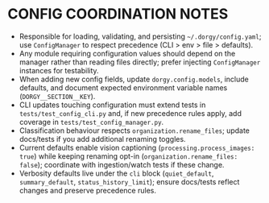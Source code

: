 # CONFIG COORDINATION NOTES

- Responsible for loading, validating, and persisting `~/.dorgy/config.yaml`; use `ConfigManager` to respect precedence (CLI > env > file > defaults).
- Any module requiring configuration values should depend on the manager rather than reading files directly; prefer injecting `ConfigManager` instances for testability.
- When adding new config fields, update `dorgy.config.models`, include defaults, and document expected environment variable names (`DORGY__SECTION__KEY`).
- CLI updates touching configuration must extend tests in `tests/test_config_cli.py` and, if new precedence rules apply, add coverage in `tests/test_config_manager.py`.
- Classification behaviour respects `organization.rename_files`; update docs/tests if you add additional renaming toggles.
- Current defaults enable vision captioning (`processing.process_images: true`) while keeping renaming opt-in (`organization.rename_files: false`); coordinate with ingestion/watch tests if these change.
- Verbosity defaults live under the `cli` block (`quiet_default`, `summary_default`, `status_history_limit`); ensure docs/tests reflect changes and preserve precedence rules.
